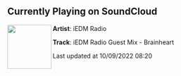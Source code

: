 ## Currently Playing on SoundCloud

[<img align="left" width="100" src="https://i1.sndcdn.com/artworks-Enndmh9qxWIDFVFU-ATcPDQ-t500x500.jpg">](https://soundcloud.com/iedmradio/iedm-radio-guest-mix-brainheart)

**Artist**: iEDM Radio 

**Track**: iEDM Radio Guest Mix - Brainheart

Last updated at 10/09/2022 08:20
